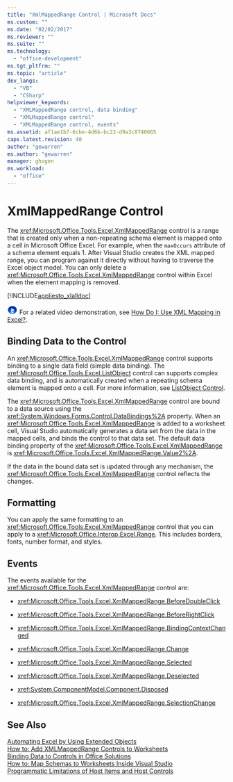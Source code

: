 ```yaml
---
title: "XmlMappedRange Control | Microsoft Docs"
ms.custom: ""
ms.date: "02/02/2017"
ms.reviewer: ""
ms.suite: ""
ms.technology: 
  - "office-development"
ms.tgt_pltfrm: ""
ms.topic: "article"
dev_langs: 
  - "VB"
  - "CSharp"
helpviewer_keywords: 
  - "XMLMappedRange control, data binding"
  - "XMLMappedRange control"
  - "XMLMappedRange control, events"
ms.assetid: af1ae1b7-6cbe-4d6b-bc22-d9a3c8740665
caps.latest.revision: 40
author: "gewarren"
ms.author: "gewarren"
manager: ghogen
ms.workload: 
  - "office"
---
```

# XmlMappedRange Control
  The <xref:Microsoft.Office.Tools.Excel.XmlMappedRange> control is a range that is created only when a non-repeating schema element is mapped onto a cell in Microsoft Office Excel. For example, when the `maxOccurs` attribute of a schema element equals 1. After Visual Studio creates the XML mapped range, you can program against it directly without having to traverse the Excel object model. You can only delete a <xref:Microsoft.Office.Tools.Excel.XmlMappedRange> control within Excel when the element mapping is removed.  
  
 [!INCLUDE[appliesto_xlalldoc](../vsto/includes/appliesto-xlalldoc-md.md)]  
  
 ![link to video](../vsto/media/playvideo.gif "link to video") For a related video demonstration, see [How Do I: Use XML Mapping in Excel?](http://go.microsoft.com/fwlink/?LinkID=130288).  
  
## Binding Data to the Control  
 An <xref:Microsoft.Office.Tools.Excel.XmlMappedRange> control supports binding to a single data field (simple data binding). The <xref:Microsoft.Office.Tools.Excel.ListObject> control can supports complex data binding, and is automatically created when a repeating schema element is mapped onto a cell. For more information, see [ListObject Control](../vsto/listobject-control.md).  
  
 The <xref:Microsoft.Office.Tools.Excel.XmlMappedRange> control are bound to a data source using the <xref:System.Windows.Forms.Control.DataBindings%2A> property. When an <xref:Microsoft.Office.Tools.Excel.XmlMappedRange> is added to a worksheet cell, Visual Studio automatically generates a data set from the data in the mapped cells, and binds the control to that data set. The default data binding property of the <xref:Microsoft.Office.Tools.Excel.XmlMappedRange> is <xref:Microsoft.Office.Tools.Excel.XmlMappedRange.Value2%2A>.  
  
 If the data in the bound data set is updated through any mechanism, the <xref:Microsoft.Office.Tools.Excel.XmlMappedRange> control reflects the changes.  
  
## Formatting  
 You can apply the same formatting to an <xref:Microsoft.Office.Tools.Excel.XmlMappedRange> control that you can apply to a <xref:Microsoft.Office.Interop.Excel.Range>. This includes borders, fonts, number format, and styles.  
  
## Events  
 The events available for the <xref:Microsoft.Office.Tools.Excel.XmlMappedRange> control are:  
  
-   <xref:Microsoft.Office.Tools.Excel.XmlMappedRange.BeforeDoubleClick>  
  
-   <xref:Microsoft.Office.Tools.Excel.XmlMappedRange.BeforeRightClick>  
  
-   <xref:Microsoft.Office.Tools.Excel.XmlMappedRange.BindingContextChanged>  
  
-   <xref:Microsoft.Office.Tools.Excel.XmlMappedRange.Change>  
  
-   <xref:Microsoft.Office.Tools.Excel.XmlMappedRange.Selected>  
  
-   <xref:Microsoft.Office.Tools.Excel.XmlMappedRange.Deselected>  
  
-   <xref:System.ComponentModel.Component.Disposed>  
  
-   <xref:Microsoft.Office.Tools.Excel.XmlMappedRange.SelectionChange>  
  
## See Also  
 [Automating Excel by Using Extended Objects](../vsto/automating-excel-by-using-extended-objects.md)   
 [How to: Add XMLMappedRange Controls to Worksheets](../vsto/how-to-add-xmlmappedrange-controls-to-worksheets.md)   
 [Binding Data to Controls in Office Solutions](../vsto/binding-data-to-controls-in-office-solutions.md)   
 [How to: Map Schemas to Worksheets Inside Visual Studio](../vsto/how-to-map-schemas-to-worksheets-inside-visual-studio.md)   
 [Programmatic Limitations of Host Items and Host Controls](../vsto/programmatic-limitations-of-host-items-and-host-controls.md)  
  
  